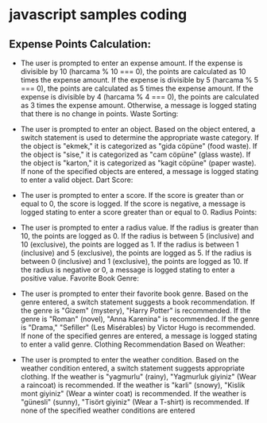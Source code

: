 # javascript samples coding

## Expense Points Calculation:

* The user is prompted to enter an expense amount.
If the expense is divisible by 10 (harcama % 10 === 0), the points are calculated as 10 times the expense amount.
If the expense is divisible by 5 (harcama % 5 === 0), the points are calculated as 5 times the expense amount.
If the expense is divisible by 4 (harcama % 4 === 0), the points are calculated as 3 times the expense amount.
Otherwise, a message is logged stating that there is no change in points.
Waste Sorting:

* The user is prompted to enter an object.
Based on the object entered, a switch statement is used to determine the appropriate waste category.
If the object is "ekmek," it is categorized as "gida cöpüne" (food waste).
If the object is "sise," it is categorized as "cam cöpüne" (glass waste).
If the object is "karton," it is categorized as "kagit cöpüne" (paper waste).
If none of the specified objects are entered, a message is logged stating to enter a valid object.
Dart Score:

* The user is prompted to enter a score.
If the score is greater than or equal to 0, the score is logged.
If the score is negative, a message is logged stating to enter a score greater than or equal to 0.
Radius Points:

* The user is prompted to enter a radius value.
If the radius is greater than 10, the points are logged as 0.
If the radius is between 5 (inclusive) and 10 (exclusive), the points are logged as 1.
If the radius is between 1 (inclusive) and 5 (exclusive), the points are logged as 5.
If the radius is between 0 (inclusive) and 1 (exclusive), the points are logged as 10.
If the radius is negative or 0, a message is logged stating to enter a positive value.
Favorite Book Genre:

* The user is prompted to enter their favorite book genre.
Based on the genre entered, a switch statement suggests a book recommendation.
If the genre is "Gizem" (mystery), "Harry Potter" is recommended.
If the genre is "Roman" (novel), "Anna Karenina" is recommended.
If the genre is "Drama," "Sefiller" (Les Misérables) by Victor Hugo is recommended.
If none of the specified genres are entered, a message is logged stating to enter a valid genre.
Clothing Recommendation Based on Weather:

* The user is prompted to enter the weather condition.
Based on the weather condition entered, a switch statement suggests appropriate clothing.
If the weather is "yagmurlu" (rainy), "Yagmurluk giyiniz" (Wear a raincoat) is recommended.
If the weather is "karli" (snowy), "Kislik mont giyiniz" (Wear a winter coat) is recommended.
If the weather is "günesli" (sunny), "Tisört giyiniz" (Wear a T-shirt) is recommended.
If none of the specified weather conditions are entered
